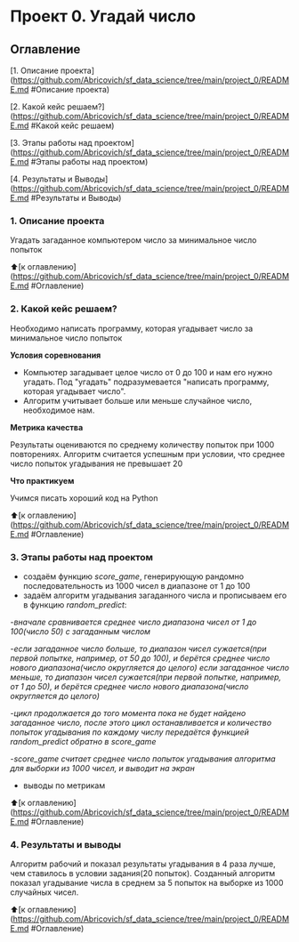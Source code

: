 # Проект 0. Угадай число

## Оглавление

[1. Описание проекта] (https://github.com/Abricovich/sf_data_science/tree/main/project_0/README.md #Описание проекта)

[2. Какой кейс решаем?] (https://github.com/Abricovich/sf_data_science/tree/main/project_0/README.md #Какой кейс решаем)

[3. Этапы работы над проектом] (https://github.com/Abricovich/sf_data_science/tree/main/project_0/README.md #Этапы работы над проектом)

[4. Результаты и Выводы] (https://github.com/Abricovich/sf_data_science/tree/main/project_0/README.md #Результаты и Выводы)



### 1. Описание проекта
Угадать загаданное компьютером число за минимальное число попыток

:arrow_up:[к оглавлению] (https://github.com/Abricovich/sf_data_science/tree/main/project_0/README.md #Оглавление)

### 2. Какой кейс решаем?
Необходимо написать программу, которая угадывает число за минимальное число попыток

**Условия соревнования**
- Компьютер загадывает целое число от 0 до 100 и нам его нужно угадать. Под "угадать" подразумевается "написать программу, которая угадывает число".
- Алгоритм учитывает больше или меньше случайное число, необходимое нам.

**Метрика качества**

Результаты оцениваются по среднему количеству попыток при 1000 повторениях. Алгоритм считается успешным при условии, что среднее число попыток угадывания не превышает 20

**Что практикуем**

Учимся писать хороший код на Python

:arrow_up:[к оглавлению] (https://github.com/Abricovich/sf_data_science/tree/main/project_0/README.md #Оглавление)

### 3. Этапы работы над проектом

- создаём функцию *score_game*, генерирующую рандомно последовательность из 1000 чисел в диапазоне от 1 до 100
- задаём алгоритм угадывания загаданного числа и прописываем его в функцию *random_predict*:

-*вначале сравнивается среднее число диапазона чисел от 1 до 100(число 50) с загаданным числом*

-*если загаданное число больше, то диапазон чисел сужается(при первой попытке, например, от 50 до 100), и берётся среднее число нового диапазона(число округляется до целого)
если загаданное число меньше, то диапазон чисел сужается(при первой попытке, например, от 1 до 50), и берётся среднее число нового диапазона(число округляется до целого)*

-*цикл продолжается до того момента пока не будет найдено загаданное число, после этого цикл останавливается и количество попыток угадывания по каждому числу передаётся функцией random_predict обратно в score_game*

-*score_game считает среднее число попыток угадывания алгоритма для выборки из 1000 чисел, и выводит на экран*

- выводы по метрикам

:arrow_up:[к оглавлению] (https://github.com/Abricovich/sf_data_science/tree/main/project_0/README.md #Оглавление)

### 4. Результаты и выводы

Алгоритм рабочий и показал результаты угадывания в 4 раза лучше, чем ставилось в условии задания(20 попыток). Созданный алгоритм показал угадывание числа в среднем за 5 попыток на выборке из 1000 случайных чисел.

:arrow_up:[к оглавлению] (https://github.com/Abricovich/sf_data_science/tree/main/project_0/README.md #Оглавление)










